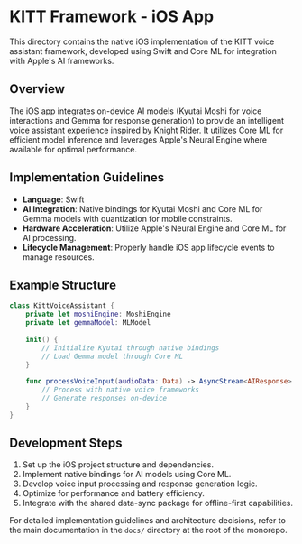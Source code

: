 # KITT Framework - iOS App

This directory contains the native iOS implementation of the KITT voice assistant framework, developed using Swift and Core ML for integration with Apple's AI frameworks.

## Overview

The iOS app integrates on-device AI models (Kyutai Moshi for voice interactions and Gemma for response generation) to provide an intelligent voice assistant experience inspired by Knight Rider. It utilizes Core ML for efficient model inference and leverages Apple's Neural Engine where available for optimal performance.

## Implementation Guidelines

- **Language**: Swift
- **AI Integration**: Native bindings for Kyutai Moshi and Core ML for Gemma models with quantization for mobile constraints.
- **Hardware Acceleration**: Utilize Apple's Neural Engine and Core ML for AI processing.
- **Lifecycle Management**: Properly handle iOS app lifecycle events to manage resources.

## Example Structure

```swift
class KittVoiceAssistant {
    private let moshiEngine: MoshiEngine
    private let gemmaModel: MLModel
    
    init() {
        // Initialize Kyutai through native bindings
        // Load Gemma model through Core ML
    }
    
    func processVoiceInput(audioData: Data) -> AsyncStream<AIResponse> {
        // Process with native voice frameworks
        // Generate responses on-device
    }
}
```

## Development Steps

1. Set up the iOS project structure and dependencies.
2. Implement native bindings for AI models using Core ML.
3. Develop voice input processing and response generation logic.
4. Optimize for performance and battery efficiency.
5. Integrate with the shared data-sync package for offline-first capabilities.

For detailed implementation guidelines and architecture decisions, refer to the main documentation in the `docs/` directory at the root of the monorepo.
